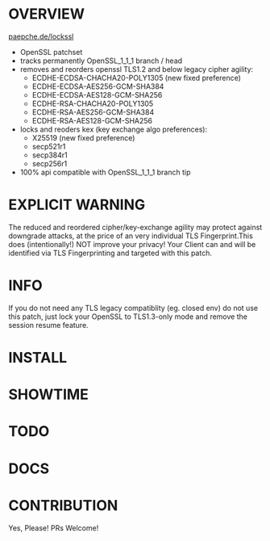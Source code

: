 # OVERVIEW

[paepche.de/lockssl](https://paepcke.de/lockssl)

* OpenSSL patchset
* tracks permanently OpenSSL_1_1_1 branch / head 
* removes and reorders openssl TLS1.2 and below legacy cipher agility:
	- ECDHE-ECDSA-CHACHA20-POLY1305 (new fixed preference)
	- ECDHE-ECDSA-AES256-GCM-SHA384
	- ECDHE-ECDSA-AES128-GCM-SHA256
	- ECDHE-RSA-CHACHA20-POLY1305
	- ECDHE-RSA-AES256-GCM-SHA384
	- ECDHE-RSA-AES128-GCM-SHA256
* locks and reoders kex (key exchange algo preferences):
	- X25519 (new fixed preference)
	- secp521r1 
	- secp384r1
	- secp256r1 
* 100% api compatible with OpenSSL_1_1_1 branch tip 

# EXPLICIT WARNING

The reduced and reordered cipher/key-exchange agility may protect against downgrade attacks, at the price of an very individual TLS Fingerprint.This does (intentionally!) NOT improve your privacy! Your Client can and will be identified via TLS Fingerprinting and targeted with this patch.

# INFO

If you do not need any TLS legacy compatiblity (eg. closed env) do not use this patch, just lock your OpenSSL to TLS1.3-only mode and remove the session resume feature. 

# INSTALL 

# SHOWTIME

# TODO

# DOCS

# CONTRIBUTION

Yes, Please! PRs Welcome! 

